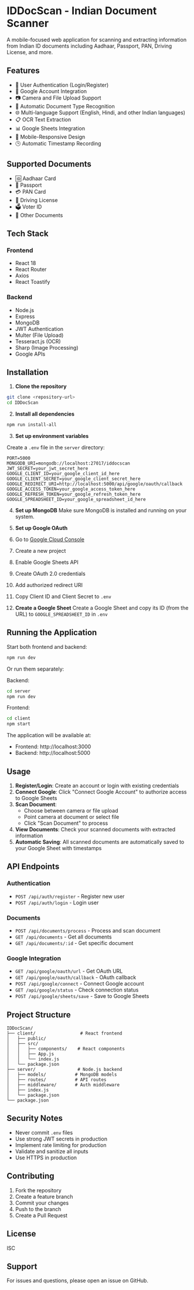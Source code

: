 # IDDocScan - Indian Document Scanner

A mobile-focused web application for scanning and extracting information from Indian ID documents including Aadhaar, Passport, PAN, Driving License, and more.

## Features

- 🔐 User Authentication (Login/Register)
- 🔗 Google Account Integration
- 📷 Camera and File Upload Support
- 🤖 Automatic Document Type Recognition
- 🌐 Multi-language Support (English, Hindi, and other Indian languages)
- 📋 OCR Text Extraction
- 📊 Google Sheets Integration
- 📱 Mobile-Responsive Design
- 🕒 Automatic Timestamp Recording

## Supported Documents

- 🆔 Aadhaar Card
- 📕 Passport
- 💳 PAN Card
- 🚗 Driving License
- 🗳️ Voter ID
- 📄 Other Documents

## Tech Stack

### Frontend
- React 18
- React Router
- Axios
- React Toastify

### Backend
- Node.js
- Express
- MongoDB
- JWT Authentication
- Multer (File Upload)
- Tesseract.js (OCR)
- Sharp (Image Processing)
- Google APIs

## Installation

1. **Clone the repository**
```bash
git clone <repository-url>
cd IDDocScan
```

2. **Install all dependencies**
```bash
npm run install-all
```

3. **Set up environment variables**

Create a `.env` file in the `server` directory:
```env
PORT=5000
MONGODB_URI=mongodb://localhost:27017/iddocscan
JWT_SECRET=your_jwt_secret_here
GOOGLE_CLIENT_ID=your_google_client_id_here
GOOGLE_CLIENT_SECRET=your_google_client_secret_here
GOOGLE_REDIRECT_URI=http://localhost:5000/api/google/oauth/callback
GOOGLE_ACCESS_TOKEN=your_google_access_token_here
GOOGLE_REFRESH_TOKEN=your_google_refresh_token_here
GOOGLE_SPREADSHEET_ID=your_google_spreadsheet_id_here
```

4. **Set up MongoDB**
Make sure MongoDB is installed and running on your system.

5. **Set up Google OAuth**
1. Go to [Google Cloud Console](https://console.cloud.google.com/)
2. Create a new project
3. Enable Google Sheets API
4. Create OAuth 2.0 credentials
5. Add authorized redirect URI
6. Copy Client ID and Client Secret to `.env`

6. **Create a Google Sheet**
Create a Google Sheet and copy its ID (from the URL) to `GOOGLE_SPREADSHEET_ID` in `.env`

## Running the Application

Start both frontend and backend:
```bash
npm run dev
```

Or run them separately:

Backend:
```bash
cd server
npm run dev
```

Frontend:
```bash
cd client
npm start
```

The application will be available at:
- Frontend: http://localhost:3000
- Backend: http://localhost:5000

## Usage

1. **Register/Login**: Create an account or login with existing credentials
2. **Connect Google**: Click "Connect Google Account" to authorize access to Google Sheets
3. **Scan Document**: 
   - Choose between camera or file upload
   - Point camera at document or select file
   - Click "Scan Document" to process
4. **View Documents**: Check your scanned documents with extracted information
5. **Automatic Saving**: All scanned documents are automatically saved to your Google Sheet with timestamps

## API Endpoints

### Authentication
- `POST /api/auth/register` - Register new user
- `POST /api/auth/login` - Login user

### Documents
- `POST /api/documents/process` - Process and scan document
- `GET /api/documents` - Get all documents
- `GET /api/documents/:id` - Get specific document

### Google Integration
- `GET /api/google/oauth/url` - Get OAuth URL
- `GET /api/google/oauth/callback` - OAuth callback
- `POST /api/google/connect` - Connect Google account
- `GET /api/google/status` - Check connection status
- `POST /api/google/sheets/save` - Save to Google Sheets

## Project Structure

```
IDDocScan/
├── client/                 # React frontend
│   ├── public/
│   ├── src/
│   │   ├── components/    # React components
│   │   ├── App.js
│   │   └── index.js
│   └── package.json
├── server/                # Node.js backend
│   ├── models/           # MongoDB models
│   ├── routes/           # API routes
│   ├── middleware/       # Auth middleware
│   ├── index.js
│   └── package.json
└── package.json
```

## Security Notes

- Never commit `.env` files
- Use strong JWT secrets in production
- Implement rate limiting for production
- Validate and sanitize all inputs
- Use HTTPS in production

## Contributing

1. Fork the repository
2. Create a feature branch
3. Commit your changes
4. Push to the branch
5. Create a Pull Request

## License

ISC

## Support

For issues and questions, please open an issue on GitHub.

